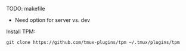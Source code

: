 TODO: makefile
* Need option for server vs. dev

Install TPM:
```
git clone https://github.com/tmux-plugins/tpm ~/.tmux/plugins/tpm
```
